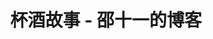 ---
title: 杯酒故事 - 邵十一的博客
avatar: http://beijiu.ink/wp-content/uploads/2018/05/微信图片_20180427155534.jpg
about: 	我是邵十一，一个自由作家和诗人。我喜欢收集有意境的照片与我的作品摆在一处相互印证，尽可能的表达出我所理解到的各自所要表达的意义与精妙。希望我的故事能够得到大家的喜欢。
menus:
- name: 首页
  value: home
  url: /
- name: 博客
  value: blog
  url: /
- name: 故事与酒
  value: feelings
  url: /
links:
- name: github
  url: /
- name: weibo
  url: /
- name: instagram
  url: /
categories:
- name: 古韵
  url: /
- name: 当下
  url: /
- name: 斗酒话评
  url: /
- name: 酒巷小调
  url: /
carousels:
- image: http://beijiu.ink/wp-content/uploads/2018/05/杯酒故事-去年花6.jpg
  name: 去年花：破城
  createTime: 02.05.18
  introduce: 泱走到前殿，望了望养心殿前那张熟悉的脸。他仰头望着天空弥漫的大雪，站在这落满梅花的宫殿前，身着一身白衫。默默地望着叶知秋，一如那日初见。
  show: false
- image: http://beijiu.ink/wp-content/uploads/2018/05/杯酒故事-尤克里里4.jpg
  name: 尤克里里
  createTime: 04.05.18
  introduce: 清风  /  是拨弦的旅人  /  包裹着余生  /  你说  /  你此行北往  /  为何  /  却坐着南来的车？
  show: false
- image: http://beijiu.ink/wp-content/uploads/2018/05/杯酒故事-忆1.jpg
  name: 忆 • 远处近景的小楼
  createTime: 03.05.18
  introduce: 淡淡的  /  远处近景的小楼  /  倒映在水中  /  却不胜鱼儿的娇羞
        那红砖碧瓦的穹宇  /  宛如新娘的盖头  /  楼前的阑干  /  是金黄的秤斗
        水中的鱼儿  /  便是那傻气的倌人  /  掀起了红帕  /  却不见新娘的怨愁
  show: false
- image: http://beijiu.ink/wp-content/uploads/2018/05/杯酒故事-乌衣有志5.jpg
  name: 雨霖铃 • 乌衣有志
  createTime: 07.05.18
  introduce: 
  show: false
copyright1: ©2018-2019
copyright2: All Rights Reserved by Dr.Cycle
copyright3: 黑ICP备18002691号
copyright4: 黑公网安备 23011002000137号
---